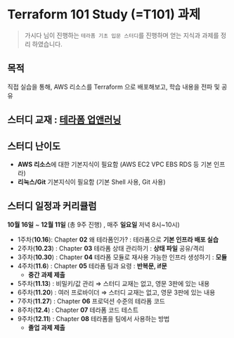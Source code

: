 # Terraform 101 Study (=T101) 과제

> 가시다 님이 진행하는 ```테라폼 기초 입문 스터디```를 진행하며 얻는 지식과 과제를 정리 하였습니다.

## 목적 

직접 실습을 통해, AWS 리소스를 Terraform 으로 배포해보고, 학습 내용을 전파 및 공유

## 스터디 교재 : [테라폼 업앤러닝](http://www.yes24.com/Product/Goods/101511312)

## 스터디 난이도
- **AWS 리소스**에 대한 기본지식이 필요함 (AWS EC2 VPC EBS RDS 등 기본 인프라)
- **리눅스/Git** 기본지식이 필요함 (기본 Shell 사용, Git 사용)

## 스터디 일정과 커리큘럼

**10월 16일** ~ **12월 11일** (총 9주 진행) , 매주 **일요일** 저녁 8시~10시)

- 1주차(**10.16**): Chapter **02** 왜 테라폼인가? : 테라폼으로 **기본 인프라 배포 실습**
- 2주차(**10.23**) : Chapter **03** 테라폼 상태 관리하기 : **상태 파일** 공유/격리
- 3주차(**10.30**) : Chapter **04** 테라폼 모듈로 재사용 가능한 인프라 생성하기 : **모듈**
- 4주차(**11.6**) : Chapter **05** 테라폼 팀과 요령 : **반복문, if문**
    - **중간 과제 제출**
- 5주차(**11.13**) : 비밀키/값 관리 ⇒ 스터디 교재는 없고, 영문 3판에 있는 내용
- 6주차(**11.20**) : 여러 프로바이더 ⇒ 스터디 교재는 없고, 영문 3판에 있는 내용
- 7주차(**11.27**) : Chapter **06** 프로덕션 수준의 테라폼 코드
- 8주차(**12.4**) : Chapter **07** 테라폼 코드 테스트
- 9주차(**12.11**) : Chapter **08** 테라폼을 팀에서 사용하는 방법
    - **졸업 과제 제출**
